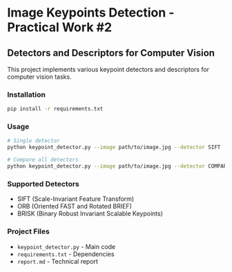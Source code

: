 # Image Keypoints Detection - Practical Work #2

## Detectors and Descriptors for Computer Vision

This project implements various keypoint detectors and descriptors for computer vision tasks.

### Installation
```bash
pip install -r requirements.txt
```

### Usage
```bash
# Single detector
python keypoint_detector.py --image path/to/image.jpg --detector SIFT

# Compare all detectors  
python keypoint_detector.py --image path/to/image.jpg --detector COMPARE
```

### Supported Detectors
- SIFT (Scale-Invariant Feature Transform)
- ORB (Oriented FAST and Rotated BRIEF) 
- BRISK (Binary Robust Invariant Scalable Keypoints)

### Project Files
- `keypoint_detector.py` - Main code
- `requirements.txt` - Dependencies  
- `report.md` - Technical report
```
